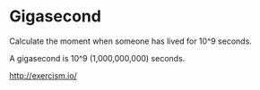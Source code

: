 # Gigasecond

Calculate the moment when someone has lived for 10^9 seconds.

A gigasecond is 10^9 (1,000,000,000) seconds.

http://exercism.io/

